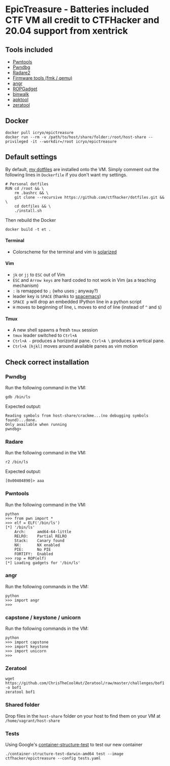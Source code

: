 # EpicTreasure - Batteries included CTF VM all credit to CTFHacker and 20.04 support from xentrick

## Tools included
* [Pwntools](https://github.com/gallopsled/pwntools)
* [Pwndbg](https://github.com/zachriggle/pwndbg)
* [Radare2](https://github.com/radare/radare2)
* [Firmware tools (fmk / qemu)](http://reverseengineering.stackexchange.com/questions/8829/cross-debugging-for-mips-elf-with-qemu-toolchain)
* [angr](https://github.com/angr/angr)
* [ROPGadget](https://github.com/JonathanSalwan/ROPgadget)
* [binwalk](https://github.com/devttys0/binwalk)
* [apktool](http://ibotpeaches.github.io/Apktool/)
* [zeratool](https://github.com/ChrisTheCoolHut/Zeratool)

## Docker

```
docker pull icryo/epictreasure
docker run --rm -v /path/to/host/share/folder:/root/host-share --privileged -it --workdir=/root icryo/epictreasure
```

## Default settings
By default, [my dotfiles](http://github.com/ctfhacker/dotfiles) are installed onto the VM. Simply comment out the following lines in `Dockerfile` if you don't want my settings.

```
# Personal dotfiles
RUN cd /root && \
    rm .bashrc && \
    git clone --recursive https://github.com/ctfhacker/dotfiles.git && \
    cd dotfiles && \
    ./install.sh
```

Then rebuild the Docker

```
docker build -t et .
```

#### Terminal
* Colorscheme for the terminal and vim is [solarized](https://github.com/altercation/solarized)

#### Vim
* `jk` or `jj` to `ESC` out of Vim 
* `ESC` and `Arrow keys` are hard coded to not work in Vim (as a teaching mechanism)
* `:` is remapped to `;` (who uses ; anyway?)
* leader key is `SPACE` (thanks to [spacemacs](https://github.com/syl20bnr/spacemacs))
* `SPACE p` will drop an embedded IPython line in a python script
* `H` moves to beginning of line, `L` moves to end of line (instead of `^` and `$`)

#### Tmux
* A new shell spawns a fresh `tmux` session
* `tmux` leader switched to `Ctrl+A`
* `Ctrl+A -` produces a horizontal pane. `Ctrl+A \` produces a vertical pane.
* `Ctrl+A [hjkl]` moves around available panes as vim motion

## Check correct installation

### Pwndbg

Run the following command in the VM:
```
gdb /bin/ls
```

Expected output:
```
Reading symbols from host-share/crackme...(no debugging symbols found)...done.
Only available when running
pwndbg>
```

### Radare

Run the following command in the VM:
```
r2 /bin/ls
```

Expected output:
```
[0x00404890]> aaa
```

### Pwntools

Run the following command in the VM:
```
python
>>> from pwn import *
>>> elf = ELF('/bin/ls')
[*] '/bin/ls'
    Arch:     amd64-64-little
    RELRO:    Partial RELRO
    Stack:    Canary found
    NX:       NX enabled
    PIE:      No PIE
    FORTIFY:  Enabled
>>> rop = ROP(elf)
[*] Loading gadgets for '/bin/ls'
```

### angr

Run the following commands in the VM:
```
python
>>> import angr
>>>
```

### capstone / keystone / unicorn

Run the following commands in the VM:
```
python
>>> import capstone
>>> import keystone
>>> import unicorn
>>>
```

### Zeratool
```
wget https://github.com/ChrisTheCoolHut/Zeratool/raw/master/challenges/bof1 -o bof1
zeratool bof1
```

### Shared folder

Drop files in the `host-share` folder on your host to find them on your VM at `/home/vagrant/host-share`

### Tests

Using Google's [container-structure-test](https://github.com/GoogleContainerTools/container-structure-test) to test our new container

```
./container-structure-test-darwin-amd64 test --image ctfhacker/epictreasure --config tests.yaml
```
